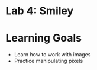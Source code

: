 <h1>Lab 4: Smiley</h1>
<h1>Learning Goals</h1>
<ul>
<li>Learn how to work with images</li>
<li>Practice manipulating pixels</li>

  
</ul>

